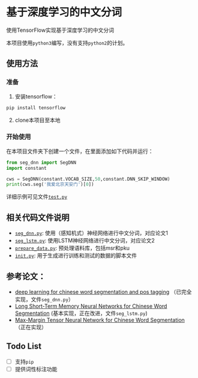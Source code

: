 # 基于深度学习的中文分词

使用TensorFlow实现基于深度学习的中文分词

本项目使用`python3`编写，没有支持`python2`的计划。


## 使用方法

### 准备

1. 安装tensorflow：
```python
pip install tensorflow
```

2. clone本项目至本地

### 开始使用

在本项目文件夹下创建一个文件，在里面添加如下代码并运行：

```python
from seg_dnn import SegDNN
import constant

cws = SegDNN(constant.VOCAB_SIZE,50,constant.DNN_SKIP_WINDOW)
print(cws.seg('我爱北京天安门')[0])
```

详细示例可见文件[`test.py`](https://github.com/supercoderhawk/DNN_CWS/blob/master/test.py)

## 相关代码文件说明

* [`seg_dnn.py`](https://github.com/supercoderhawk/DNN_CWS/blob/master/seg_dnn.py): 使用（感知机式）神经网络进行中文分词，对应论文1
* [`seg_lstm.py`](https://github.com/supercoderhawk/DNN_CWS/blob/master/seg_lstm.py): 使用LSTM神经网络进行中文分词，对应论文2
* [`prepare_data.py`](https://github.com/supercoderhawk/DNN_CWS/blob/master/prepare_data.py): 预处理语料库，包括msr和pku
* [`init.py`](https://github.com/supercoderhawk/DNN_CWS/blob/master/init.py): 用于生成进行训练和测试的数据的脚本文件

## 参考论文：

* [deep learning for chinese word segmentation and pos tagging](www.aclweb.org/anthology/D13-1061) （已完全实现，文件`seg_dnn.py`）
* [Long Short-Term Memory Neural Networks for Chinese Word Segmentation](http://www.emnlp2015.org/proceedings/EMNLP/pdf/EMNLP141.pdf) (基本实现，正在改进，文件`seg_lstm.py`)
* [Max-Margin Tensor Neural Network for Chinese Word Segmentation](www.aclweb.org/anthology/P14-1028) （正在实现）
## Todo List

- [ ] 支持`pip`
- [ ] 提供词性标注功能